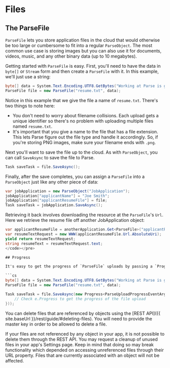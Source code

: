 # Files

## The ParseFile

`ParseFile` lets you store application files in the cloud that would otherwise be too large or cumbersome to fit into a regular `ParseObject`. The most common use case is storing images but you can also use it for documents, videos, music, and any other binary data (up to 10 megabytes).

Getting started with `ParseFile` is easy. First, you'll need to have the data in `byte[]` or `Stream` form and then create a `ParseFile` with it. In this example, we'll just use a string:

```cs
byte[] data = System.Text.Encoding.UTF8.GetBytes("Working at Parse is great!");
ParseFile file = new ParseFile("resume.txt", data);
```

Notice in this example that we give the file a name of `resume.txt`. There's two things to note here:

*   You don't need to worry about filename collisions. Each upload gets a unique identifier so there's no problem with uploading multiple files named `resume.txt`.
*   It's important that you give a name to the file that has a file extension. This lets Parse figure out the file type and handle it accordingly. So, if you're storing PNG images, make sure your filename ends with `.png`.

Next you'll want to save the file up to the cloud. As with `ParseObject`, you can call `SaveAsync` to save the file to Parse.

```cs
Task saveTask = file.SaveAsync();
```

Finally, after the save completes, you can assign a `ParseFile` into a `ParseObject` just like any other piece of data:

```cs
var jobApplication = new ParseObject("JobApplication");
jobApplication["applicantName"] = "Joe Smith";
jobApplication["applicantResumeFile"] = file;
Task saveTask = jobApplication.SaveAsync();
```

Retrieving it back involves downloading the resource at the `ParseFile`'s `Url`. Here we retrieve the resume file off another JobApplication object:

```cs
var applicantResumeFile = anotherApplication.Get<ParseFile>("applicantResumeFile");
var resumeTextRequest = new WWW(applicantResumeFile.Url.AbsoluteUri);
yield return resumeTextRequest;
string resumeText = resumeTextRequest.text;
</code></pre>

## Progress

It's easy to get the progress of `ParseFile` uploads by passing a `Progress` object to `SaveAsync`. For example:

```cs
byte[] data = System.Text.Encoding.UTF8.GetBytes("Working at Parse is great!");
ParseFile file = new ParseFile("resume.txt", data);

Task saveTask = file.SaveAsync(new Progress<ParseUploadProgressEventArgs>(e => {
    // Check e.Progress to get the progress of the file upload
}));
```

You can delete files that are referenced by objects using the [REST API]({{ site.baseUrl }}/rest/guide/#deleting-files). You will need to provide the master key in order to be allowed to delete a file.

If your files are not referenced by any object in your app, it is not possible to delete them through the REST API. You may request a cleanup of unused files in your app's Settings page. Keep in mind that doing so may break functionality which depended on accessing unreferenced files through their URL property. Files that are currently associated with an object will not be affected.
